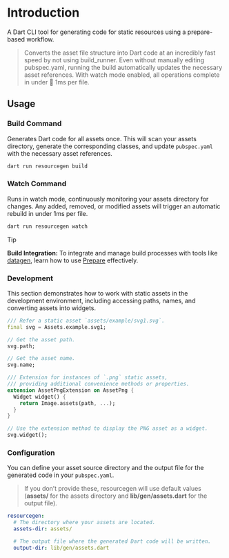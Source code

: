 # Introduction
A Dart CLI tool for generating code for static resources using a prepare-based workflow.

> Converts the asset file structure into Dart code at an incredibly fast speed by not using build_runner. Even without manually editing pubspec.yaml, running the build automatically updates the necessary asset references. With watch mode enabled, all operations complete in under 🚀 1ms per file.

## Usage

### Build Command
Generates Dart code for all assets once. This will scan your assets directory, generate the corresponding classes, and update `pubspec.yaml` with the necessary asset references.

```bash
dart run resourcegen build
```

### Watch Command
Runs in watch mode, continuously monitoring your assets directory for changes. Any added, removed, or modified assets will trigger an automatic rebuild in under 1ms per file.

```bash
dart run resourcegen watch
```

> [!TIP]
> **Build Integration:** To integrate and manage build processes with tools like [datagen](https://github.com/MTtankkeo/datagen), learn how to use [Prepare](https://github.com/MTtankkeo/prepare) effectively.

### Development
This section demonstrates how to work with static assets in the development environment, including accessing paths, names, and converting assets into widgets.

```dart
/// Refer a static asset `assets/example/svg1.svg`.
final svg = Assets.example.svg1;

// Get the asset path.
svg.path;

// Get the asset name.
svg.name;

/// Extension for instances of `.png` static assets, 
/// providing additional convenience methods or properties.
extension AssetPngExtension on AssetPng {
  Widget widget() {
    return Image.assets(path, ...);
  }
}

// Use the extension method to display the PNG asset as a widget.
svg.widget();
```

### Configuration
You can define your asset source directory and the output file for the generated code in your `pubspec.yaml`. 

> If you don’t provide these, resourcegen will use default values (**assets/** for the assets directory and **lib/gen/assets.dart** for the output file).

```yaml
resourcegen:
  # The directory where your assets are located.
  assets-dir: assets/

  # The output file where the generated Dart code will be written.
  output-dir: lib/gen/assets.dart
```
